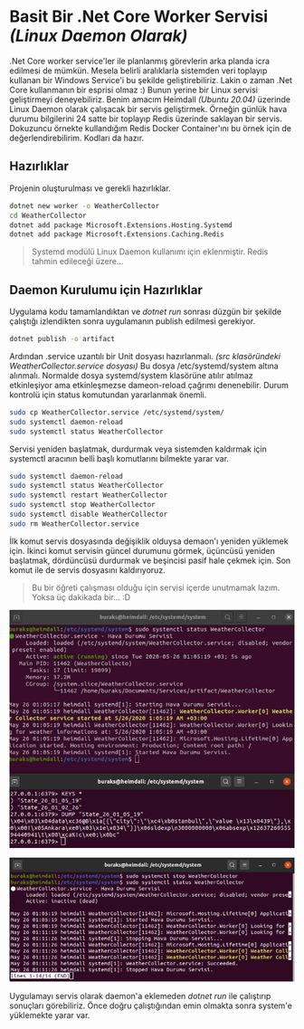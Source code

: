 # Basit Bir .Net Core Worker Servisi _(Linux Daemon Olarak)_

.Net Core worker service'ler ile planlanmış görevlerin arka planda icra edilmesi de mümkün. Mesela belirli aralıklarla sistemden veri toplayıp kullanan bir Windows Service'i bu şekilde geliştirebiliriz. Lakin o zaman .Net Core kullanmanın bir esprisi olmaz :) Bunun yerine bir Linux servisi geliştirmeyi deneyebiliriz. Benim amacım Heimdall _(Ubuntu 20.04)_ üzerinde Linux Daemon olarak çalışacak bir servis geliştirmek. Örneğin günlük hava durumu bilgilerini 24 satte bir toplayıp Redis üzerinde saklayan bir servis. Dokuzuncu örnekte kullandığım Redis Docker Container'ını bu örnek için de değerlendirebilirim. Kodları da hazır.

## Hazırlıklar

Projenin oluşturulması ve gerekli hazırlıklar.

```bash
dotnet new worker -o WeatherCollector
cd WeatherCollector
dotnet add package Microsoft.Extensions.Hosting.Systemd
dotnet add package Microsoft.Extensions.Caching.Redis       
```

>Systemd modülü Linux Daemon kullanımı için eklenmiştir. Redis tahmin edileceği üzere...

## Daemon Kurulumu için Hazırlıklar

Uygulama kodu tamamlandıktan ve _dotnet run_ sonrası düzgün bir şekilde çalıştığı izlendikten sonra uygulamanın publish edilmesi gerekiyor. 

```bash
dotnet publish -o artifact
```

Ardından .service uzantılı bir Unit dosyası hazırlanmalı. _(src klasöründeki WeatherCollector.service dosyası)_ Bu dosya /etc/systemd/system altına alınmalı. Normalde dosya systemd/system klasörüne atılır atılmaz etkinleşiyor ama etkinleşmezse dameon-reload çağrımı denenebilir. Durum kontrolü için status komutundan yararlanmak önemli.

```bash
sudo cp WeatherCollector.service /etc/systemd/system/
sudo systemctl daemon-reload
sudo systemctl status WeatherCollector
```

Servisi yeniden başlatmak, durdurmak veya sistemden kaldırmak için systemctl aracının belli başlı komutlarını bilmekte yarar var.

```bash
sudo systemctl daemon-reload
sudo systemctl status WeatherCollector
sudo systemctl restart WeatherCollector
sudo systemctl stop WeatherCollector
sudo systemctl disable WeatherCollector
sudo rm WeatherCollector.service    
```

İlk komut servis dosyasında değişiklik olduysa demaon'ı yeniden yüklemek için. İkinci komut servisin güncel durumunu görmek, üçüncüsü yeniden başlatmak, dördüncüsü durdurmak ve beşincisi pasif hale çekmek için. Son komut ile de servis dosyasını kaldırıyoruz. 

>Bu bir öğreti çalışması olduğu için servisi içerde unutmamak lazım. Yoksa üç dakikada bir... :D

![Screenshot_1.png](./assets/Screenshot_1.png)

![Screenshot_2.png](./assets/Screenshot_2.png)

Uygulamayı servis olarak daemon'a eklemeden _dotnet run_ ile çalıştırıp sonuçları görebiliriz. Önce doğru çalıştığından emin olmakta sonra system'e yüklemekte yarar var.
